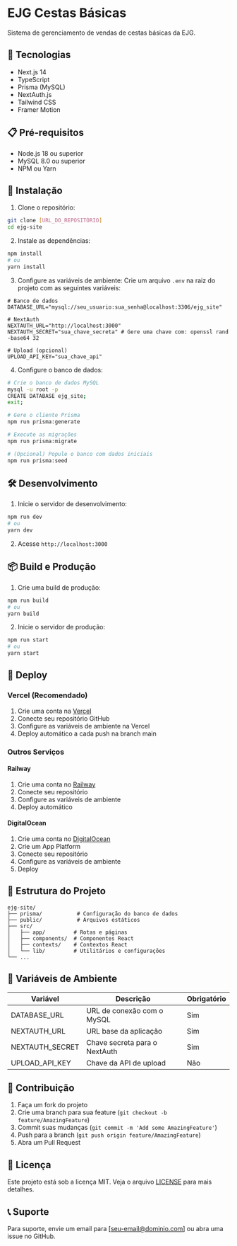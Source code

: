 # EJG Cestas Básicas

Sistema de gerenciamento de vendas de cestas básicas da EJG.

## 🚀 Tecnologias

- Next.js 14
- TypeScript
- Prisma (MySQL)
- NextAuth.js
- Tailwind CSS
- Framer Motion

## 📋 Pré-requisitos

- Node.js 18 ou superior
- MySQL 8.0 ou superior
- NPM ou Yarn

## 🔧 Instalação

1. Clone o repositório:
```bash
git clone [URL_DO_REPOSITÓRIO]
cd ejg-site
```

2. Instale as dependências:
```bash
npm install
# ou
yarn install
```

3. Configure as variáveis de ambiente:
Crie um arquivo `.env` na raiz do projeto com as seguintes variáveis:
```env
# Banco de dados
DATABASE_URL="mysql://seu_usuario:sua_senha@localhost:3306/ejg_site"

# NextAuth
NEXTAUTH_URL="http://localhost:3000"
NEXTAUTH_SECRET="sua_chave_secreta" # Gere uma chave com: openssl rand -base64 32

# Upload (opcional)
UPLOAD_API_KEY="sua_chave_api"
```

4. Configure o banco de dados:
```bash
# Crie o banco de dados MySQL
mysql -u root -p
CREATE DATABASE ejg_site;
exit;

# Gere o cliente Prisma
npm run prisma:generate

# Execute as migrações
npm run prisma:migrate

# (Opcional) Popule o banco com dados iniciais
npm run prisma:seed
```

## 🛠️ Desenvolvimento

1. Inicie o servidor de desenvolvimento:
```bash
npm run dev
# ou
yarn dev
```

2. Acesse `http://localhost:3000`

## 📦 Build e Produção

1. Crie uma build de produção:
```bash
npm run build
# ou
yarn build
```

2. Inicie o servidor de produção:
```bash
npm run start
# ou
yarn start
```

## 🚀 Deploy

### Vercel (Recomendado)

1. Crie uma conta na [Vercel](https://vercel.com)
2. Conecte seu repositório GitHub
3. Configure as variáveis de ambiente na Vercel
4. Deploy automático a cada push na branch main

### Outros Serviços

#### Railway
1. Crie uma conta no [Railway](https://railway.app)
2. Conecte seu repositório
3. Configure as variáveis de ambiente
4. Deploy automático

#### DigitalOcean
1. Crie uma conta no [DigitalOcean](https://digitalocean.com)
2. Crie um App Platform
3. Conecte seu repositório
4. Configure as variáveis de ambiente
5. Deploy

## 📝 Estrutura do Projeto

```
ejg-site/
├── prisma/           # Configuração do banco de dados
├── public/           # Arquivos estáticos
├── src/
│   ├── app/         # Rotas e páginas
│   ├── components/  # Componentes React
│   ├── contexts/    # Contextos React
│   └── lib/         # Utilitários e configurações
└── ...
```

## 🔐 Variáveis de Ambiente

| Variável | Descrição | Obrigatório |
|----------|-----------|-------------|
| DATABASE_URL | URL de conexão com o MySQL | Sim |
| NEXTAUTH_URL | URL base da aplicação | Sim |
| NEXTAUTH_SECRET | Chave secreta para o NextAuth | Sim |
| UPLOAD_API_KEY | Chave da API de upload | Não |

## 🤝 Contribuição

1. Faça um fork do projeto
2. Crie uma branch para sua feature (`git checkout -b feature/AmazingFeature`)
3. Commit suas mudanças (`git commit -m 'Add some AmazingFeature'`)
4. Push para a branch (`git push origin feature/AmazingFeature`)
5. Abra um Pull Request

## 📄 Licença

Este projeto está sob a licença MIT. Veja o arquivo [LICENSE](LICENSE) para mais detalhes.

## 📞 Suporte

Para suporte, envie um email para [seu-email@dominio.com] ou abra uma issue no GitHub. 